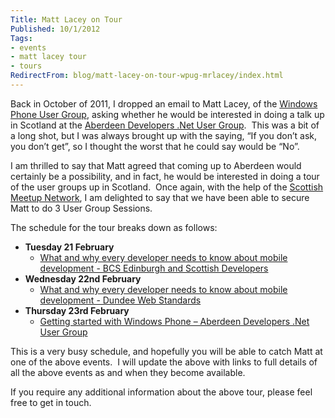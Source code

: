 ```yaml
---
Title: Matt Lacey on Tour
Published: 10/1/2012
Tags:
- events
- matt lacey tour
- tours
RedirectFrom: blog/matt-lacey-on-tour-wpug-mrlacey/index.html
---
```


Back in October of 2011, I dropped an email to Matt Lacey, of the [Windows Phone User Group](http://wpug.net/), asking whether he would be interested in doing a talk up in Scotland at the [Aberdeen Developers .Net User Group](http://aberdeendevelopers.co.uk/).  This was a bit of a long shot, but I was always brought up with the saying, “If you don’t ask, you don’t get”, so I thought the worst that he could say would be “No”.

I am thrilled to say that Matt agreed that coming up to Aberdeen would certainly be a possibility, and in fact, he would be interested in doing a tour of the user groups up in Scotland.  Once again, with the help of the [Scottish Meetup Network](http://aberdeendevelopers.co.uk/post/2011/12/10/Scottish-Meetup-Network.aspx), I am delighted to say that we have been able to secure Matt to do 3 User Group Sessions.

The schedule for the tour breaks down as follows:

- **Tuesday 21 February**
  - [What and why every developer needs to know about mobile development - BCS Edinburgh and Scottish Developers](http://www.edinburgh.bcs.org/events/2011-12/120221.htm)
- **Wednesday 22nd February**
  - [What and why every developer needs to know about mobile development - Dundee Web Standards](http://dwsmattlacey.eventbrite.com/)
- **Thursday 23rd February**
  - [Getting started with Windows Phone – Aberdeen Developers .Net User Group](http://adnuguk-feb2012.eventbrite.com/?ref=ebtn)

This is a very busy schedule, and hopefully you will be able to catch Matt at one of the above events.  I will update the above with links to full details of all the above events as and when they become available.

If you require any additional information about the above tour, please feel free to get in touch.
